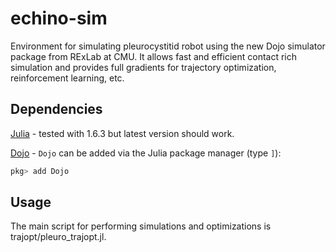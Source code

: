 # echino-sim
Environment for simulating pleurocystitid robot using the new Dojo simulator package from RExLab at CMU. It allows fast and efficient contact rich simulation and provides full gradients for trajectory optimization, reinforcement learning, etc. 

## Dependencies

[Julia](https://julialang.org/downloads/) - tested with 1.6.3 but latest version should work.

[Dojo](https://github.com/dojo-sim/Dojo.jl) - `Dojo` can be added via the Julia package manager (type `]`):
```julia
pkg> add Dojo
```

## Usage

The main script for performing simulations and optimizations is trajopt/pleuro_trajopt.jl. 
